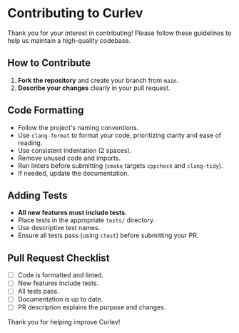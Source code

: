 # Contributing to Curlev

Thank you for your interest in contributing! Please follow these guidelines to help us maintain a high-quality codebase.

## How to Contribute

1. **Fork the repository** and create your branch from `main`.
2. **Describe your changes** clearly in your pull request.

## Code Formatting

- Follow the project's naming conventions.
- Use `clang-format` to format your code, prioritizing clarity and ease of reading.
- Use consistent indentation (2 spaces).
- Remove unused code and imports.
- Run linters before submitting (`cmake` targets `cppcheck` and `clang-tidy`).
- If needed, update the documentation.

## Adding Tests

- **All new features must include tests.**
- Place tests in the appropriate `tests/` directory.
- Use descriptive test names.
- Ensure all tests pass (using `ctest`) before submitting your PR.

## Pull Request Checklist

- [ ] Code is formatted and linted.
- [ ] New features include tests.
- [ ] All tests pass.
- [ ] Documentation is up to date.
- [ ] PR description explains the purpose and changes.

Thank you for helping improve Curlev!
